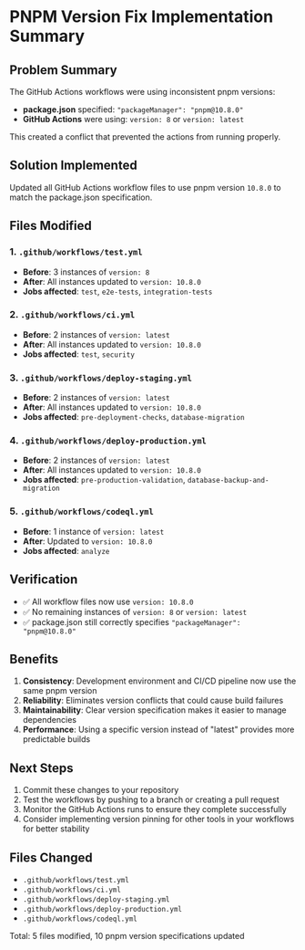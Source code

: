 # PNPM Version Fix Implementation Summary

## Problem Summary
The GitHub Actions workflows were using inconsistent pnpm versions:
- **package.json** specified: `"packageManager": "pnpm@10.8.0"`
- **GitHub Actions** were using: `version: 8` or `version: latest`

This created a conflict that prevented the actions from running properly.

## Solution Implemented
Updated all GitHub Actions workflow files to use pnpm version `10.8.0` to match the package.json specification.

## Files Modified

### 1. `.github/workflows/test.yml`
- **Before**: 3 instances of `version: 8`
- **After**: All instances updated to `version: 10.8.0`
- **Jobs affected**: `test`, `e2e-tests`, `integration-tests`

### 2. `.github/workflows/ci.yml`
- **Before**: 2 instances of `version: latest`
- **After**: All instances updated to `version: 10.8.0`
- **Jobs affected**: `test`, `security`

### 3. `.github/workflows/deploy-staging.yml`
- **Before**: 2 instances of `version: latest`
- **After**: All instances updated to `version: 10.8.0`
- **Jobs affected**: `pre-deployment-checks`, `database-migration`

### 4. `.github/workflows/deploy-production.yml`
- **Before**: 2 instances of `version: latest`
- **After**: All instances updated to `version: 10.8.0`
- **Jobs affected**: `pre-production-validation`, `database-backup-and-migration`

### 5. `.github/workflows/codeql.yml`
- **Before**: 1 instance of `version: latest`
- **After**: Updated to `version: 10.8.0`
- **Jobs affected**: `analyze`

## Verification
- ✅ All workflow files now use `version: 10.8.0`
- ✅ No remaining instances of `version: 8` or `version: latest`
- ✅ package.json still correctly specifies `"packageManager": "pnpm@10.8.0"`

## Benefits
1. **Consistency**: Development environment and CI/CD pipeline now use the same pnpm version
2. **Reliability**: Eliminates version conflicts that could cause build failures
3. **Maintainability**: Clear version specification makes it easier to manage dependencies
4. **Performance**: Using a specific version instead of "latest" provides more predictable builds

## Next Steps
1. Commit these changes to your repository
2. Test the workflows by pushing to a branch or creating a pull request
3. Monitor the GitHub Actions runs to ensure they complete successfully
4. Consider implementing version pinning for other tools in your workflows for better stability

## Files Changed
- `.github/workflows/test.yml`
- `.github/workflows/ci.yml`
- `.github/workflows/deploy-staging.yml`
- `.github/workflows/deploy-production.yml`
- `.github/workflows/codeql.yml`

Total: 5 files modified, 10 pnpm version specifications updated 